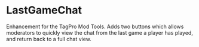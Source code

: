 # LastGameChat

Enhancement for the TagPro Mod Tools. Adds two buttons which allows moderators to quickly view the chat from the last game a player has played, and return back to a full chat view.
